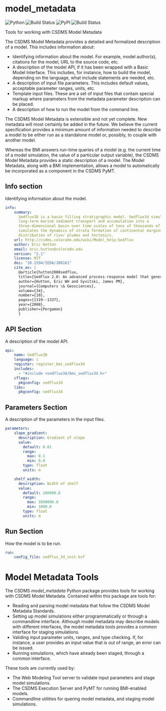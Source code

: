 # model_metadata

![[Python][pypi-link]][python-badge]
![[Build Status][build-link]][build-badge]
![[PyPI][pypi-link]][pypi-badge]
![[Build Status][anaconda-link]][anaconda-badge]

[anaconda-badge]: https://anaconda.org/conda-forge/model_metadata/badges/version.svg
[anaconda-link]: https://anaconda.org/conda-forge/model_metadata
[build-badge]: https://github.com/csdms/model_metadata/actions/workflows/test.yml/badge.svg
[build-link]: https://github.com/csdms/model_metadata/actions/workflows/test.yml
[pypi-badge]: https://badge.fury.io/py/model_metadata.svg
[pypi-link]: https://pypi.org/project/model_metadata/
[python-badge]: https://img.shields.io/pypi/pyversions/model_metadata.svg

Tools for working with CSDMS Model Metadata

The CSDMS Model Metadata provides a detailed and formalized description
of a model. This includes information about:

- Identifying information about the model. For example, model
  author(s), citations for the model, URL to the source code, etc.
- A description of the model API, if it has been wrapped with a Basic
  Model Interface. This includes, for instance, how to build the model,
  depending on the language, what include statements are needed, etc.
- A description of input file parameters. This includes default values,
  acceptable parameter ranges, units, etc.
- Template input files. These are a set of input files that contain
  special markup where parameters from the metadata parameter
  description can be placed.
- A description of how to run the model from the command line.

The CSDMS Model Metadata is extensible and not yet complete. New
metadata will most certainly be added in the future. We believe the
current specification provides a minimum amount of information needed to
describe a model to be either run as a standalone model or, possibly, to
couple with another model.

Whereas the BMI answers run-time queries of a model (e.g. the current
time of a model simulation, the value of a particular output variable),
the CSDMS Model Metadata provides a static description of a model. The
Model Metadata, along with a BMI implementation, allows a model to
automatically be incorporated as a component in the CSDMS PyMT.

## Info section

Identifying information about the model.

```yaml
info:
    summary:
      Sedflux3D is a basin filling stratigraphic model. Sedflux3d simulates
      long-term marine sediment transport and accumulation into a
      three-dimensional basin over time scales of tens of thousands of years. It
      simulates the dynamics of strata formation of continental margins based on
      distribution of river plumes and tectonics.
    url: http://csdms.colorado.edu/wiki/Model_help:Sedflux
    author: Eric Hutton
    email: eric.hutton@colorado.edu
    version: "2.1"
    license: MIT
    doi: "10.1594/IEDA/100161"
    cite_as: |
      @article{hutton2008sedflux,
      title={Sedflux 2.0: An advanced process-response model that generates three-dimensional stratigraphy},
      author={Hutton, Eric WH and Syvitski, James PM},
      journal={Computers \& Geosciences},
      volume={34},
      number={10},
      pages={1319--1337},
      year={2008},
      publisher={Pergamon}
      }
```

## API Section

A description of the model API.

```yaml
api:
    name: Sedflux3D
    language: c
    register: register_bmi_sedflux3d
    includes:
      - "#include <sedflux3d/bmi_sedflux3d.h>"
    cflags:
      pkgconfig: sedflux3d
    libs:
      pkgconfig: sedflux3d
```

## Parameters Section

A description of the parameters in the input files.

```yaml
parameters:
    slope_gradient:
      description: Gradient of slope
      value:
        default: 0.01
        range:
          max: 0.1
          min: 0.0
        type: float
        units: m

    shelf_width:
      description: Width of shelf
      value:
        default: 100000.0
        range:
          max: 1000000.0
          min: 1000.0
        type: float
        units: m
```

## Run Section

How the model is to be run.

```yaml
run:
    config_file: sedflux_3d_init.kvf
```

# Model Metadata Tools

The CSDMS *model_metadata* Python package provides tools for working
with CSDMS Model Metadata. Contained within this package are tools for:

- Reading and parsing model metadata that follow the CSDMS Model
  Metadata Standards.
- Setting up model simulations either programmatically or through a
  commandline interface. Although model metadata may describe models
  with different interfaces, the model metadata tools provides a common
  interface for staging simulations.
- Validing input parameter units, ranges, and type checking. If, for
  instance, a user provides an input value that is out of range, an
  error can be issued.
- Running simulations, which have already been staged, through a common
  interface.

These tools are currently used by:

- The Web Modeling Tool server to validate input parameters and stage
  model simulations.
- The CSDMS Execution Server and PyMT for running BMI-enabled models.
- Commandline utilities for quering model metadata, and staging model
  simulations.
